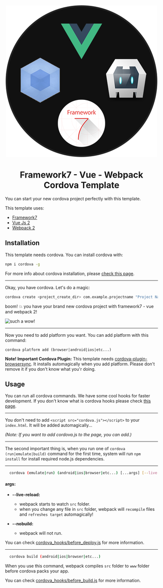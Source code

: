 <!--
#
# Licensed to the Apache Software Foundation (ASF) under one
# or more contributor license agreements.  See the NOTICE file
# distributed with this work for additional information
# regarding copyright ownership.  The ASF licenses this file
# to you under the Apache License, Version 2.0 (the
# "License"); you may not use this file except in compliance
# with the License.  You may obtain a copy of the License at
#
# http://www.apache.org/licenses/LICENSE-2.0
#
# Unless required by applicable law or agreed to in writing,
# software distributed under the License is distributed on an
# "AS IS" BASIS, WITHOUT WARRANTIES OR CONDITIONS OF ANY
#  KIND, either express or implied.  See the License for the
# specific language governing permissions and limitations
# under the License.
#
-->

<div align="center" markdown="1">

  ![template logo](logo.png "template logo")

</div>

<div align="center" markdown="1">

  # Framework7 - Vue - Webpack Cordova Template

</div>
You can start your new cordova project perfectly with this template.

This template uses:
* [Framework7](https://framework7.io)
* [Vue Js 2](https://vuejs.org/)
* [Webpack 2](https://webpack.github.io/)


## Installation
This template needs cordova. You can install cordova with:
``` bash
npm i cordova -g
```

For more info about cordova installation, please [check this page](https://cordova.apache.org/docs/en/latest/guide/cli/).

---

Okay, you have cordova. Let's do a magic:

``` bash
cordova create <project_create_dir> com.example.projectname "Project Name" --template cordova-template-framework7-vue-webpack
```

boom! :collision: you have your brand new cordova project with framework7 - vue and webpack 2!

![such a wow!](https://cloud.githubusercontent.com/assets/296796/3511506/4042665c-06b0-11e4-953c-4f14c11f81ec.png "such a wow!")

---

Now you need to add platform you want. You can add platform with this command:

```
cordova platform add (browser|android|ios|etc...)
```

**Note! Important Cordova Plugin:** This template needs [cordova-plugin-browsersync](https://github.com/nparashuram/cordova-plugin-browsersync). It installs automagically when you add platform. Please don't remove it if you don't know what you'r doing.

## Usage
You can run all cordova commands.
We have some cool hooks for faster development. If you don't know what is cordova hooks please check [this page](https://cordova.apache.org/docs/en/latest/guide/appdev/hooks/).

---

You don't need to add `<script src="cordova.js"></script>` to your `index.html`. It will be added automagically...

_(Note: If you want to add cordova.js to the page, you can add.)_

---

The second important thing is, when you run one of `cordova (run|emulate|build)` command for the first time, system will run `npm install` for install required node.js dependencies.

---

```bash
  cordova (emulate|run) (android|ios|browser|etc...) [...args] [--live-reload]
```

#### args:
* **--live-reload:**
	* webpack starts to watch `src` folder.
	* when you change any file in `src` folder, webpack will `recompile` files and `refreshes target` automagically!
	
* **--nobuild:**
	* webpack will not run.

You can check [cordova_hooks/before_deploy.js](cordova_hooks/before_deploy.js) for more information.

---

```bash
  cordova build (android|ios|browser|etc...)
```

When you use this command, webpack compiles `src` folder to `www` folder before cordova packs your app.

You can check [cordova_hooks/before_build.js](cordova_hooks/before_build.js) for more information.